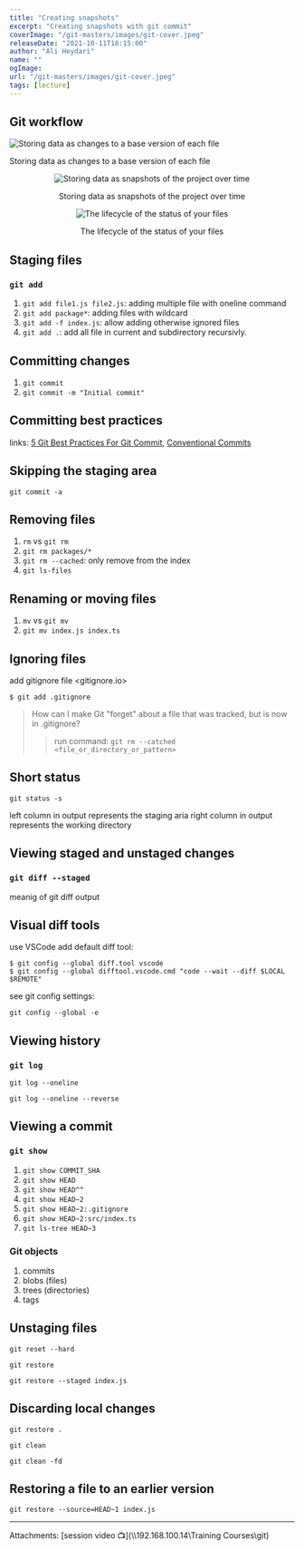 ```yaml
---
title: "Creating snapshots"
excerpt: "Creating snapshots with git commit"
coverImage: "/git-masters/images/git-cover.jpeg"
releaseDate: "2021-10-11T18:15:00"
author: "Ali Heydari"
name: ""
ogImage:
url: "/git-masters/images/git-cover.jpeg"
tags: [lecture]
---
```


## Git workflow

![Storing data as changes to a base version of each file](https://git-scm.com/book/en/v2/images/deltas.png "Storing data as changes to a base version of each file")

<figcaption>Storing data as changes to a base version of each file</figcaption>
</figure>

<figure style="text-align:center">

![Storing data as snapshots of the project over time](https://git-scm.com/book/en/v2/images/snapshots.png "Storing data as snapshots of the project over time")

<figcaption>Storing data as snapshots of the project over time</figcaption>
</figure>

<figure style="text-align:center">

![The lifecycle of the status of your files](https://git-scm.com/book/en/v2/images/lifecycle.png "The lifecycle of the status of your files")

<figcaption>The lifecycle of the status of your files</figcaption>
</figure>

## Staging files

### `git add`

1. `git add file1.js file2.js`: adding multiple file with oneline command
2. `git add package*`: adding files with wildcard
3. `git add -f index.js`: allow adding otherwise ignored files
4. `git add .`: add all file in current and subdirectory recursivly.

## Committing changes

1. `git commit`
2. `git commit -m "Initial commit"`

## Committing best practices

links: [5 Git Best Practices For Git Commit](https://www.perforce.com/blog/vcs/git-best-practices-git-commit),
[Conventional Commits](https://www.conventionalcommits.org/en/v1.0.0/)

## Skipping the staging area

`git commit -a`

## Removing files

1. `rm` vs `git rm`
2. `git rm packages/*`
3. `git rm --cached`: only remove from the index
4. `git ls-files`

## Renaming or moving files

1. `mv` vs `git mv`
2. `git mv index.js index.ts`

## Ignoring files

add gitignore file <gitignore.io>

```
$ git add .gitignore
```

> How can I make Git "forget" about a file that was tracked, but is now in .gitignore?
>
> > run command: `git rm --catched <file_or_directory_or_pattern>`

## Short status

`git status -s`

left column in output represents the staging aria
right column in output represents the working directory

## Viewing staged and unstaged changes

### `git diff --staged`

meanig of git diff output

## Visual diff tools

use VSCode add default diff tool:

```
$ git config --global diff.tool vscode
$ git config --global difftool.vscode.cmd "code --wait --diff $LOCAL $REMOTE"
```

see git config settings:

`git config --global -e`

## Viewing history

### `git log`

`git log --oneline`

`git log --oneline --reverse`

## Viewing a commit

### `git show`

1. `git show COMMIT_SHA`
2. `git show HEAD`
3. `git show HEAD^^`
4. `git show HEAD~2`
5. `git show HEAD~2:.gitignore`
6. `git show HEAD~2:src/index.ts`
7. `git ls-tree HEAD~3`

### Git objects

1. commits
2. blobs (files)
3. trees (directories)
4. tags

## Unstaging files

`git reset --hard`

`git restore`

`git restore --staged index.js`

## Discarding local changes

`git restore .`

`git clean`

`git clean -fd`

## Restoring a file to an earlier version

`git restore --source=HEAD~1 index.js`

---

Attachments:
[session video 📺](\\\\192.168.100.14\Training Courses\git)
